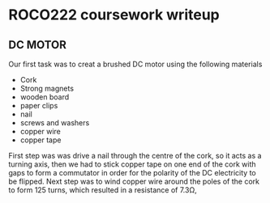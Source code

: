 # ROCO222 coursework writeup
## DC MOTOR
Our first task was to creat a brushed DC motor using the following materials 
- Cork
- Strong magnets 
- wooden board 
- paper clips
- nail
- screws and washers
- copper wire
- copper tape

First step was was drive a nail through the centre of the cork, so it acts as a turning axis, then we had to stick copper
tape on one end of the cork with gaps to form a commutator in order for the polarity of the DC electricity to be flipped.
Next step was to wind copper wire around the poles of the cork to form 125 turns, which resulted in a resistance of 7.3Ω, 



